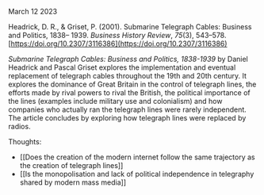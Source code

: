 March 12 2023

Headrick, D. R., & Griset, P. (2001). Submarine Telegraph Cables: Business and Politics, 1838–
	1939. _Business History Review_, _75_(3), 543–578. [https://doi.org/10.2307/3116386](https://doi.org/10.2307/3116386)

_Submarine Telegraph Cables: Business and Politics, 1838-1939_ by Daniel Headrick and Pascal Griset explores the implementation and eventual replacement of telegraph cables throughout the 19th and 20th century. It explores the dominance of Great Britain in the control of telegraph lines, the efforts made by rival powers to rival the British, the political importance of the lines (examples include military use and colonialism) and how companies who actually ran the telegraph lines were rarely independent. The article concludes by exploring how telegraph lines were replaced by radios.

Thoughts:<br>
- [[Does the creation of the modern internet follow the same trajectory as the creation of telegraph lines]]<br>
- [[Is the monopolisation and lack of political independence in telegraphy shared by modern mass media]]<br>

